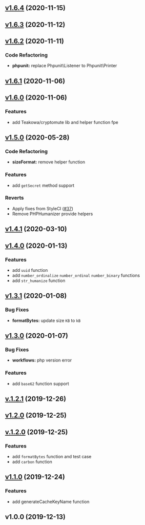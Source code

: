 
<a name="v1.6.4"></a>
## [v1.6.4](https://github.com/lhmusic/helpers/compare/v1.6.3...v1.6.4) (2020-11-15)


<a name="v1.6.3"></a>
## [v1.6.3](https://github.com/lhmusic/helpers/compare/v1.6.2...v1.6.3) (2020-11-12)


<a name="v1.6.2"></a>
## [v1.6.2](https://github.com/lhmusic/helpers/compare/v1.6.1...v1.6.2) (2020-11-11)

### Code Refactoring

* **phpunit:** replace Phpunit\Listener to Phpunit\Printer


<a name="v1.6.1"></a>
## [v1.6.1](https://github.com/lhmusic/helpers/compare/v1.6.0...v1.6.1) (2020-11-06)


<a name="v1.6.0"></a>
## [v1.6.0](https://github.com/lhmusic/helpers/compare/v1.5.0...v1.6.0) (2020-11-06)

### Features

* add Teakowa/cryptomute lib and helper function fpe


<a name="v1.5.0"></a>
## [v1.5.0](https://github.com/lhmusic/helpers/compare/v1.4.1...v1.5.0) (2020-05-28)

### Code Refactoring

* **sizeFormat:** remove helper function

### Features

* add `getSecret` method support

### Reverts

* Apply fixes from StyleCI ([#37](https://github.com/lhmusic/helpers/issues/37))
* Remove PHPHumanizer provide helpers


<a name="v1.4.1"></a>
## [v1.4.1](https://github.com/lhmusic/helpers/compare/v1.4.0...v1.4.1) (2020-03-10)


<a name="v1.4.0"></a>
## [v1.4.0](https://github.com/lhmusic/helpers/compare/v1.3.1...v1.4.0) (2020-01-13)

### Features

* add `uuid` function
* add `number_ordinalize` `number_ordinal` `number_binary` functions
* add `str_humanize` function


<a name="v1.3.1"></a>
## [v1.3.1](https://github.com/lhmusic/helpers/compare/v1.3.0...v1.3.1) (2020-01-08)

### Bug Fixes

* **formatBytes:** update size `KB` to `kB`


<a name="v1.3.0"></a>
## [v1.3.0](https://github.com/lhmusic/helpers/compare/v.1.2.1...v1.3.0) (2020-01-07)

### Bug Fixes

* **workflows:** php version error

### Features

* add `base62` function support


<a name="v.1.2.1"></a>
## [v.1.2.1](https://github.com/lhmusic/helpers/compare/v1.2.0...v.1.2.1) (2019-12-26)


<a name="v1.2.0"></a>
## [v1.2.0](https://github.com/lhmusic/helpers/compare/v.1.2.0...v1.2.0) (2019-12-25)


<a name="v.1.2.0"></a>
## [v.1.2.0](https://github.com/lhmusic/helpers/compare/v1.1.0...v.1.2.0) (2019-12-25)

### Features

* add `formatBytes` function and test case
* add `carbon` function


<a name="v1.1.0"></a>
## [v1.1.0](https://github.com/lhmusic/helpers/compare/v1.0.0...v1.1.0) (2019-12-24)

### Features

* add generateCacheKeyName function


<a name="v1.0.0"></a>
## v1.0.0 (2019-12-13)

